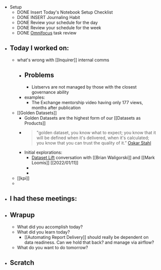 - Setup
	- DONE Insert Today's Notebook Setup Checklist
	- DONE INSERT Journaling Habit
	- DONE Review your schedule for the day
	- DONE Review your schedule for the week
	- DONE [Omnifocus](omnifocus://) task review
- ## Today I worked on:
	- what's wrong with [[Inquirer]] internal comms
		- Problems
			-
			- Listservs are not managed by those with the closest governance ability
		- examples:
			- The Exchange mentorship video having only 177 views, months after publication
	- [[Golden Datasets]]
		- Golden Datasets are the highest form of our [[Datasets as Products]]
		- > "golden dataset, you know what to expect; you know that it will be defined when it's delivered, when it's calculated; you know that you can trust the quality of it.” [Oskar Stahl](https://exchange.scale.com/public/blogs/inside-the-content-recommendation-engine-at-the-heart-of-spotify)
		- Initial explorations:
			- [Dataset Lift](https://docs.google.com/document/d/1--bQQvQIy1tcM8oUjB0_05OwHeYw97L_dabtXWOGlXU/edit) conversation with [[Brian Waligorski]] and [[Mark Loomis]] [[2022/01/11]]
			-
			-
	- [[kpi]]
	-
- ## I had these meetings:
- ## Wrapup
	- What did you accomplish today?
	- What did you learn today?
		- [[Automating Report Delivery]] should really be dependent on data readiness. Can we hold that back? and manage via airflow?
	- What do you want to do tomorrow?
- ## Scratch
